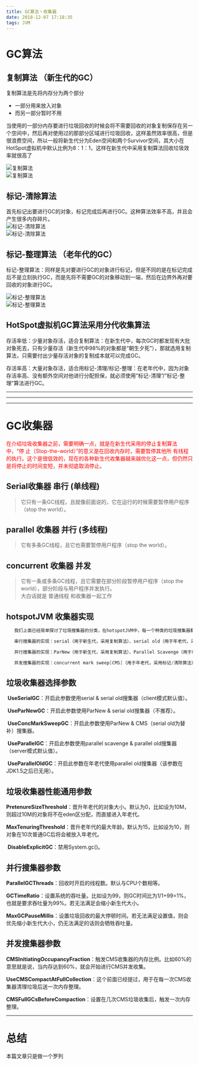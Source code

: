 ```yaml
---
title: GC算法丶收集器
date: 2018-12-07 17:18:35
tags: JVM
---
```


#  GC算法

## 复制算法  （新生代的GC）
复制算法是先将内存分为两个部分  
*  一部分用来放入对象   
*  而另一部分暂时不用  


当使用的一部分内存要进行垃圾回收的时候会将不需要回收的对象复制保存在另一个空间中，然后再对使用过的那部分区域进行垃圾回收，这样虽然效率很高，但是很浪费空间，所以一般将新生代分为Eden空间和两个Survivor空间，其大小在HotSpot虚拟机中默认比例为8：1：1，这样在新生代中采用复制算法回收垃圾效率就很高了  

![复制算法](/img/2018-12-7/GC算法-复制算法前.png)  
![复制算法](/img/2018-12-7/GC算法-复制算法后.png)  



<!--more-->

## 标记-清除算法

首先标记出要进行GC的对象，标记完成后再进行GC。这种算法效率不高，并且会产生很多内存碎片。  
![标记-清除算法](/img/2018-12-7/GC算法-标记清除算法前.png)  
![标记-清除算法](/img/2018-12-7/GC算法-标记清除算法后.png)  



## 标记-整理算法 （老年代的GC）

标记-整理算法：同样是先对要进行GC的对象进行标记，但是不同的是在标记完成后不是立刻执行GC，而是先将不需要GC的对象移动到一端，然后在边界外再对要回收的对象进行GC。  

![标记-整理算法](/img/2018-12-7/GC算法-标记整理算法前.png)  
![标记-整理算法](/img/2018-12-7/GC算法-标记整理算法后.png)



## HotSpot虚拟机GC算法采用分代收集算法

存活率低：少量对象存活，适合复制算法：在新生代中，每次GC时都发现有大批对象死去，只有少量存活（新生代中98%的对象都是“朝生夕死”），那就选用复制算法，只需要付出少量存活对象的复制成本就可以完成GC。

存活率高：大量对象存活，适合用标记-清理/标记-整理：在老年代中，因为对象存活率高、没有额外空间对他进行分配担保，就必须使用“标记-清理”/“标记-整理”算法进行GC。

---
---
---

# GC收集器

<font color="red">在介绍垃圾收集器之前，需要明确一点，就是在新生代采用的停止复制算法中，“停 止（Stop-the-world）”的意义是在回收内存时，需要暂停其他所 有线程的执行。这个是很低效的，现在的各种新生代收集器越来越优化这一点，但仍然只是将停止的时间变短，并未彻底取消停止。</font>  

## Serial收集器  串行 (单线程)

> 它只有一条GC线程，且就像前面说的，它在运行的时候需要暂停用户程序（stop the world）。





## parallel 收集器 并行  (多线程)

> 它有多条GC线程，且它也需要暂停用户程序（stop the world）。





## concurrent 收集器 并发

>它有一条或多条GC线程，且它需要在部分阶段暂停用户程序（stop the world），部分阶段与用户程序并发执行。  
>大白话就是 普通线程 和收集器一起工作


## hotspotJVM 收集器实现

```JAVA
   我们上面已经简单探讨了垃圾搜集器的分类，在hotspotJVM中，每一个种类的垃圾搜集器都有对应的实现，如下。

   串行搜集器的实现：serial（用于新生代，采用复制算法）、serial old（用于年老代，采用标记/整理算法）

   并行搜集器的实现：ParNew（用于新生代，采用复制算法）、Parallel Scavenge（用于新生代，采用复制算法）、Parallel old（用于年老代，采用标记/整理算法）

   并发搜集器的实现：concurrent mark sweep[CMS]（用于年老代，采用标记/清除算法）
```





## 垃圾收集器选择参数


​          **UseSerialGC**：开启此参数使用serial & serial old搜集器（client模式默认值）。  

​          **UseParNewGC**：开启此参数使用ParNew & serial old搜集器（不推荐）。  

​          **UseConcMarkSweepGC**：开启此参数使用ParNew & CMS（serial old为替补）搜集器。  

​          **UseParallelGC**：开启此参数使用parallel scavenge & parallel old搜集器（server模式默认值）。  

​          **UseParallelOldGC**：开启此参数在年老代使用parallel old搜集器（该参数在JDK1.5之后已无用）。

  

## 垃圾收集器性能通用参数

 **PretenureSizeThreshold**：晋升年老代的对象大小。默认为0，比如设为10M，则超过10M的对象将不在eden区分配，而直接进入年老代。  

​          **MaxTenuringThreshold**：晋升老年代的最大年龄。默认为15，比如设为10，则对象在10次普通GC后将会被放入年老代。  

​          **DisableExplicitGC**：禁用System.gc()。  

## 并行搜集器参数


​          **ParallelGCThreads**：回收时开启的线程数。默认与CPU个数相等。   

​          **GCTimeRatio**：设置系统的吞吐量。比如设为99，则GC时间比为1/1+99=1%，也就是要求吞吐量为99%。若无法满足会缩小新生代大小。   

​          **MaxGCPauseMillis**：设置垃圾回收的最大停顿时间。若无法满足设置值，则会优先缩小新生代大小，仍无法满足的话则会牺牲吞吐量。 

## 并发搜集器参数

​        **CMSInitiatingOccupancyFraction**：触发CMS收集器的内存比例。比如60%的意思就是说，当内存达到60%，就会开始进行CMS并发收集。

​          **UseCMSCompactAtFullCollection**：这个前面已经提过，用于在每一次CMS收集器清理垃圾后送一次内存整理。

​          **CMSFullGCsBeforeCompaction**：设置在几次CMS垃圾收集后，触发一次内存整理。

---

# 总结

本篇文章只是做一个罗列